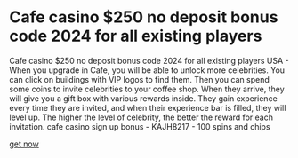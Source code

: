 # Cafe casino $250 no deposit bonus code 2024 for all existing players

Cafe casino $250 no deposit bonus code 2024 for all existing players USA - When you upgrade in Cafe, you will be able to unlock more celebrities. You can click on buildings with VIP logos to find them. Then you can spend some coins to invite celebrities to your coffee shop. When they arrive, they will give you a gift box with various rewards inside. They gain experience every time they are invited, and when their experience bar is filled, they will level up. The higher the level of celebrity, the better the reward for each invitation. cafe casino sign up bonus - KAJH8217 - 100 spins and chips

[get now](https://urcpon.com/cafecasino/)
